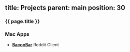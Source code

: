 title: Projects
parent: main
position: 30
---

### {{ page.title }}

<!--%
mpages = [p for p in pages if p.get("parent", "") == "projects" and p.lang == "en"]
mpages.sort(key=lambda p: int(p["position"]))
for p in mpages:
    print "  * **[%s](%s)**" % (p.title, p.url) # markdown list item
%-->

### Mac Apps

 * **[BaconBar](http://xythobuz.de/baconbar/)** Reddit Client
